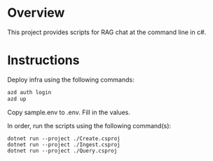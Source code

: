 # Overview
This project provides scripts for RAG chat at the command line in c#.

# Instructions

Deploy infra using the following commands:
```bash
azd auth login
azd up
```

Copy sample.env to .env.
Fill in the <redacted> values.

In order, run the scripts using the following command(s):


```
dotnet run --project ./Create.csproj
dotnet run --project ./Ingest.csproj
dotnet run --project ./Query.csproj
```